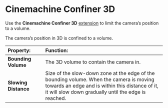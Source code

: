 # Cinemachine Confiner 3D

Use the __Cinemachine Confiner 3D__ [extension](concept-procedural-motion.md#extensions) to limit the camera’s position to a volume.

The camera’s position in 3D is confined to a volume.

| **Property:** || **Function:** |
|:---|:---|:---|
| __Bounding Volume__ || The 3D volume to contain the camera in. |
| __Slowing Distance__ || Size of the slow-down zone at the edge of the bounding volume.  When the camera is moving towards an edge and is within this distance of it, it will slow down gradually until the edge is reached. |


